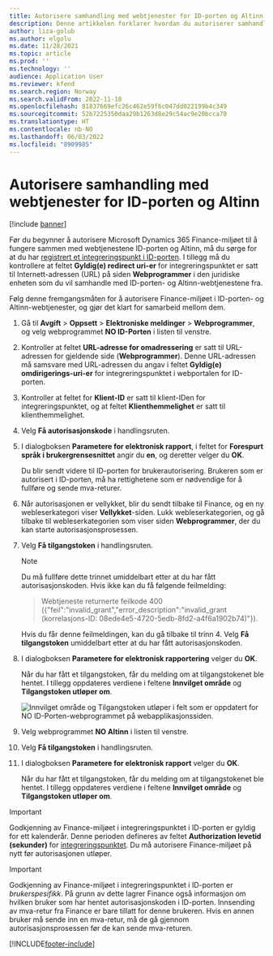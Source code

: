 ```yaml
---
title: Autorisere samhandling med webtjenester for ID-porten og Altinn
description: Denne artikkelen forklarer hvordan du autoriserer samhandling mellom Microsoft Dynamics 365 Finance-miljøet og nettjenestene ID-porten og Altinn.
author: liza-golub
ms.author: elgolu
ms.date: 11/28/2021
ms.topic: article
ms.prod: ''
ms.technology: ''
audience: Application User
ms.reviewer: kfend
ms.search.region: Norway
ms.search.validFrom: 2022-11-18
ms.openlocfilehash: 81837669efc26c462e59f6c047dd022199b4c349
ms.sourcegitcommit: 52b7225350daa29b1263d8e29c54ac9e20bcca70
ms.translationtype: HT
ms.contentlocale: nb-NO
ms.lasthandoff: 06/03/2022
ms.locfileid: "8909985"
---
```

# <a name="authorize-interoperation-with-id-porten-and-altinn-web-services"></a>Autorisere samhandling med webtjenester for ID-porten og Altinn

[!include [banner](../includes/banner.md)]

Før du begynner å autorisere Microsoft Dynamics 365 Finance-miljøet til å fungere sammen med webtjenestene ID-porten og Altinn, må du sørge for at du har [registrert et integreringspunkt i ID-porten](emea-nor-vat-return-integration-point.md). I tillegg må du kontrollere at feltet **Gyldig(e) redirect uri-er** for integreringspunktet er satt til Internett-adressen (URL) på siden **Webprogrammer** i den juridiske enheten som du vil samhandle med ID-porten- og Altinn-webtjenestene fra.

Følg denne fremgangsmåten for å autorisere Finance-miljøet i ID-porten- og Altinn-webtjenester, og gjør det klart for samarbeid mellom dem.

1. Gå til **Avgift** \> **Oppsett** \> **Elektroniske meldinger** \> **Webprogrammer**, og velg webprogrammet **NO ID-Porten** i listen til venstre.
2. Kontroller at feltet **URL-adresse for omadressering** er satt til URL-adressen for gjeldende side (**Webprogrammer**). Denne URL-adressen må samsvare med URL-adressen du angav i feltet **Gyldig(e) omdirigerings-uri-er** for integreringspunktet i webportalen for ID-porten.
3. Kontroller at feltet for **Klient-ID** er satt til klient-IDen for integreringspunktet, og at feltet **Klienthemmelighet** er satt til klienthemmelighet.
4. Velg **Få autorisasjonskode** i handlingsruten.
5. I dialogboksen **Parametere for elektronisk rapport**, i feltet for **Forespurt språk i brukergrensesnittet** angir du **en**, og deretter velger du **OK**.

    Du blir sendt videre til ID-porten for brukerautorisering. Brukeren som er autorisert i ID-porten, må ha rettighetene som er nødvendige for å fullføre og sende mva-returer.

6. Når autorisasjonen er vellykket, blir du sendt tilbake til Finance, og en ny webleserkategori viser **Vellykket**-siden. Lukk webleserkategorien, og gå tilbake til webleserkategorien som viser siden **Webprogrammer**, der du kan starte autorisasjonsprosessen.
7. Velg **Få tilgangstoken** i handlingsruten.

    > [!NOTE]
    > Du må fullføre dette trinnet umiddelbart etter at du har fått autorisasjonskoden. Hvis ikke kan du få følgende feilmelding:
    >
    > > Webtjeneste returnerte feilkode 400 ({"feil":"invalid_grant","error_description":"invalid_grant (korrelasjons-ID: 08ede4e5-4720-5edb-8fd2-a4f6a1902b74)"}).
    >
    > Hvis du får denne feilmeldingen, kan du gå tilbake til trinn 4. Velg **Få tilgangstoken** umiddelbart etter at du har fått autorisasjonskoden.

8. I dialogboksen **Parametere for elektronisk rapportering** velger du **OK**.

    Når du har fått et tilgangstoken, får du melding om at tilgangstokenet ble hentet. I tillegg oppdateres verdiene i feltene **Innvilget område** og **Tilgangstoken utløper om**.

    ![Innvilget område og Tilgangstoken utløper i felt som er oppdatert for NO ID-Porten-webprogrammet på webapplikasjonssiden.](media/emea-nor-vat-return-no-authorization.png)

9. Velg webprogrammet **NO Altinn** i listen til venstre.
10. Velg **Få tilgangstoken** i handlingsruten.
11. I dialogboksen **Parametere for elektronisk rapport** velger du **OK**.

    Når du har fått et tilgangstoken, får du melding om at tilgangstokenet ble hentet. I tillegg oppdateres verdiene i feltene **Innvilget område** og **Tilgangstoken utløper om**.

> [!IMPORTANT]
> Godkjenning av Finance-miljøet i integreringspunktet i ID-porten er gyldig for ett kalenderår. Denne perioden defineres av feltet **Authorization levetid (sekunder)** for [integreringspunktet](emea-nor-vat-return-integration-point.md). Du må autorisere Finance-miljøet på nytt før autorisasjonen utløper.

> [!IMPORTANT]
> Godkjenning av Finance-miljøet i integreringspunktet i ID-porten er *brukerspesifikk*. På grunn av dette lagrer Finance også informasjon om hvilken bruker som har hentet autorisasjonskoden i ID-porten. Innsending av mva-retur fra Finance er bare tillatt for denne brukeren. Hvis en annen bruker må sende inn en mva-retur, må de gå gjennom autorisasjonsprosessen før de kan sende mva-returen.


[!INCLUDE[footer-include](../../includes/footer-banner.md)]
